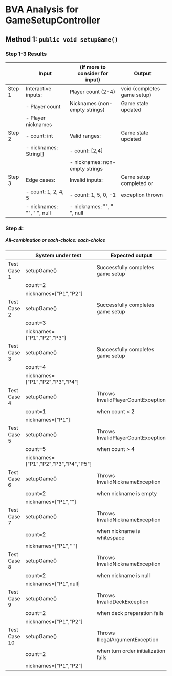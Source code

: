 # BVA Analysis for GameSetupController

## Method 1: ```public void setupGame()```

### Step 1-3 Results

|        | Input                      | (if more to consider for input) | Output                      |
|--------|----------------------------|---------------------------------|-----------------------------|
| Step 1 | Interactive inputs:        | Player count (2-4)              | void (completes game setup) |
|        | - Player count             | Nicknames (non-empty strings)   | Game state updated          |
|        | - Player nicknames         |                                 |                             |
| Step 2 | - count: int               | Valid ranges:                   | Game state updated          |
|        | - nicknames: String[]      | - count: [2,4]                  |                             |
|        |                            | - nicknames: non-empty strings  |                             |
| Step 3 | Edge cases:                | Invalid inputs:                 | Game setup completed or     |
|        | - count: 1, 2, 4, 5        | - count: 1, 5, 0, -1            | exception thrown            |
|        | - nicknames: "", " ", null | - nicknames: "", " ", null      |                             |

### Step 4:

##### All-combination or each-choice: each-choice

|              | System under test                    | Expected output                      | Implemented? |
|--------------|--------------------------------------|--------------------------------------|--------------|
| Test Case 1  | setupGame()                          | Successfully completes game setup    | Yes          |
|              | count=2                              |                                      |              |
|              | nicknames=["P1","P2"]                |                                      |              |
| Test Case 2  | setupGame()                          | Successfully completes game setup    | Yes          |
|              | count=3                              |                                      |              |
|              | nicknames=["P1","P2","P3"]           |                                      |              |
| Test Case 3  | setupGame()                          | Successfully completes game setup    | Yes          |
|              | count=4                              |                                      |              |
|              | nicknames=["P1","P2","P3","P4"]      |                                      |              |
| Test Case 4  | setupGame()                          | Throws InvalidPlayerCountException   | Yes          |
|              | count=1                              | when count < 2                       |              |
|              | nicknames=["P1"]                     |                                      |              |
| Test Case 5  | setupGame()                          | Throws InvalidPlayerCountException   | Yes          |
|              | count=5                              | when count > 4                       |              |
|              | nicknames=["P1","P2","P3","P4","P5"] |                                      |              |
| Test Case 6  | setupGame()                          | Throws InvalidNicknameException      | Yes          |
|              | count=2                              | when nickname is empty               |              |
|              | nicknames=["P1",""]                  |                                      |              |
| Test Case 7  | setupGame()                          | Throws InvalidNicknameException      | Yes          |
|              | count=2                              | when nickname is whitespace          |              |
|              | nicknames=["P1"," "]                 |                                      |              |
| Test Case 8  | setupGame()                          | Throws InvalidNicknameException      | Yes          |
|              | count=2                              | when nickname is null                |              |
|              | nicknames=["P1",null]                |                                      |              |
| Test Case 9  | setupGame()                          | Throws InvalidDeckException          | Yes          |
|              | count=2                              | when deck preparation fails          |              |
|              | nicknames=["P1","P2"]                |                                      |              |
| Test Case 10 | setupGame()                          | Throws IllegalArgumentException      | Yes          |
|              | count=2                              | when turn order initialization fails |              |
|              | nicknames=["P1","P2"]                |                                      |              |